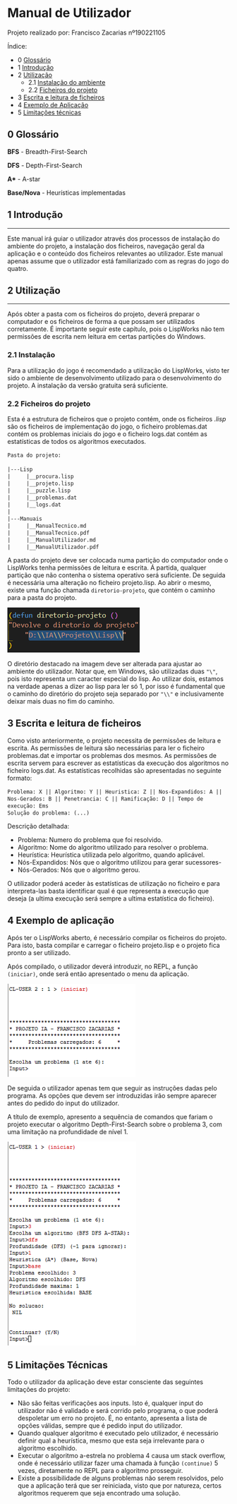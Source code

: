 # Manual de Utilizador
Projeto realizado por: Francisco Zacarias nº190221105

Índice:
-   0 [Glossário](#0-Glossário)
-   1 [Introdução](#1-Introdução)
-   2 [Utilização](#2-Utilização)
    -   2.1 [Instalação do ambiente](#2.1-Instalação-do-ambiente)
    -   2.2 [Ficheiros do projeto](#2.2-Ficheiros-do-projeto)
-   3 [Escrita e leitura de ficheiros](#3-Escrita-e-leitura-de-ficheiros)
-   4 [Exemplo de Aplicação](#4-Exemplo-de-aplicação)
-   5 [Limitações técnicas](#5-Limitações-técnicas)


## 0 Glossário

**BFS** - Breadth-First-Search

**DFS** - Depth-First-Search

**A\*** - A-star

**Base/Nova** - Heurísticas implementadas

## 1 Introdução
---
Este manual irá guiar o utilizador através dos processos de instalação do ambiente do projeto, a instalação dos ficheiros, navegação geral da aplicação e o conteúdo dos ficheiros relevantes ao utilizador. Este manual apenas assume que o utilizador está familiarizado com as regras do jogo do quatro.

## 2 Utilização
--- 
Após obter a pasta com os ficheiros do projeto, deverá preparar o computador e os ficheiros de forma a que possam ser utilizados corretamente. É importante seguir este capítulo, pois o LispWorks não tem permissões de escrita nem leitura em certas partições do Windows.

### 2.1 Instalação
Para a utilização do jogo é recomendado a utilização do LispWorks, visto ter sido o ambiente de desenvolvimento utilizado para o desenvolvimento do projeto. A instalação da versão gratuita será suficiente.

### 2.2 Ficheiros do projeto
Esta é a estrutura de ficheiros que o projeto contém, onde os ficheiros *.lisp* são os ficheiros de implementação do jogo, o ficheiro problemas.dat contém os problemas iniciais do jogo e o ficheiro logs.dat contém as estatísticas de todos os algoritmos executados.
```
Pasta do projeto:

|---Lisp
|     |__procura.lisp
|     |__projeto.lisp
|     |__puzzle.lisp
|     |__problemas.dat
|     |__logs.dat
|
|---Manuais
|     |__ManualTecnico.md
|     |__ManualTecnico.pdf
|     |__ManualUtilizador.md
|     |__ManualUtilizador.pdf
```
A pasta do projeto deve ser colocada numa partição do computador onde o LispWorks tenha permissões de leitura e escrita. Á partida, qualquer partição que não contenha o sistema operativo será suficiente.
De seguida é necessária uma alteração no ficheiro projeto.lisp. Ao abrir o mesmo, existe uma função chamada ```diretorio-projeto```, que contém o caminho para a pasta do projeto.

![](img/diretorio-projeto.png)

O diretório destacado na imagem deve ser alterada para ajustar ao ambiente do utilizador.
Notar que, em Windows, são utilizadas duas ```"\"```, pois isto representa um caracter especial do lisp. Ao utilizar dois, estamos na verdade apenas a dizer ao lisp para ler só 1, por isso é fundamental que o caminho do diretório do projeto seja separado por ```"\\"``` e inclusivamente deixar mais duas no fim do caminho. 

## 3 Escrita e leitura de ficheiros

Como visto anteriormente, o projeto necessita de permissões de leitura e escrita. As permissões de leitura são necessárias para ler o ficheiro problemas.dat e importar os problemas dos mesmos. As permissões de escrita servem para escrever as estatísticas da execução dos algoritmos no ficheiro logs.dat. 
As estatísticas recolhidas são apresentadas no seguinte formato:
```
Problema: X || Algoritmo: Y || Heuristica: Z || Nos-Expandidos: A || Nos-Gerados: B || Penetrancia: C || Ramificação: D || Tempo de execução: Ems 
Solução do problema: (...)
```
Descrição detalhada:
- Problema: Numero do problema que foi resolvido.
- Algoritmo: Nome do algoritmo utilizado para resolver o problema.
- Heurística: Heurística utilizada pelo algoritmo, quando aplicável.
- Nós-Expandidos: Nós que o algoritmo utilizou para gerar sucessores-
- Nós-Gerados: Nós que o algoritmo gerou.

O utilizador poderá aceder às estatísticas de utilização no ficheiro e para interpreta-las basta identificar qual é que representa a execução que deseja (a ultima execução será sempre a ultima estatística do ficheiro). 

## 4 Exemplo de aplicação

Após ter o LispWorks aberto, é necessário compilar os ficheiros do projeto. Para isto, basta compilar e carregar o ficheiro projeto.lisp e o projeto fica pronto a ser utilizado.

Após compilado, o utilizador deverá introduzir, no REPL, a função ```(iniciar)```, onde será então apresentado o menu da aplicação.

![](img/iniciar.png)

De seguida o utilizador apenas tem que seguir as instruções dadas pelo programa. As opções que devem ser introduzidas irão sempre aparecer antes do pedido do input do utilizador.

A título de exemplo, apresento a sequência de comandos que fariam o projeto executar o algoritmo Depth-First-Search sobre o problema 3, com uma limitação na profundidade de nível 1.

![](img/dfs.png)

## 5 Limitações Técnicas
Todo o utilizador da aplicação deve estar consciente das seguintes limitações do projeto:
- Não são feitas verificações aos inputs. Isto é, qualquer input do utilizador não é validado e será corrido pelo programa, o que poderá despoletar um erro no projeto. É, no entanto, apresenta a lista de opções válidas, sempre que é pedido input do utilizador.
- Quando qualquer algoritmo é executado pelo utilizador, é necessário definir qual a heurística, mesmo que esta seja irrelevante para o algoritmo escolhido.
- Executar o algoritmo a-estrela no problema 4 causa um stack overflow, onde é necessário utilizar fazer uma chamada à função ```(continue)``` 5 vezes, diretamente no REPL para o algoritmo prosseguir.
- Existe a possibilidade de alguns problemas não serem resolvidos, pelo que a aplicação terá que ser reiniciada, visto que por natureza, certos algoritmos requerem que seja encontrado uma solução.
